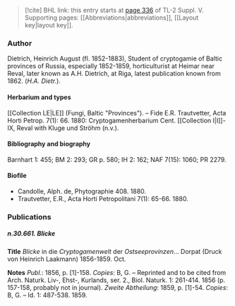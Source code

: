 > [!cite] BHL link: this entry starts at [page 336](https://www.biodiversitylibrary.org/item/103833#page/348/mode/1up) of TL-2 Suppl. V.
> Supporting pages: [[Abbreviations|abbreviations]], [[Layout key|layout key]].

### Author

Dietrich, Heinrich August (fl. 1852-1883), Student of cryptogamie of Baltic provinces of Russia, especially 1852-1859, horticulturist at Heimar near Reval, later known as A.H. Dietrich, at Riga, latest publication known from 1862. (*H.A. Dietr.*).

#### Herbarium and types

[[Collection LE|LE]] (Fungi, Baltic "Provinces"). – Fide E.R. Trautvetter, Acta Horti Petrop. 7(1): 66. 1880: Cryptogamenherbarium Cent. [[Collection I|I]]-IX, Reval with Kluge und Ströhm (n.v.).

#### Bibliography and biography

Barnhart 1: 455; BM 2: 293; GR p. 580; IH 2: 162; NAF 7(15): 1060; PR 2279.

#### Biofile

- Candolle, Alph. de, Phytographie 408. 1880.
- Trautvetter, E.R., Acta Horti Petropolitani 7(1): 65-66. 1880.

### Publications

##### n.30.661. Blicke

**Title**
*Blicke* in die *Cryptogamenwelt* der *Ostseeprovinzen*... Dorpat (Druck von Heinrich Laakmann) 1856-1859. Oct.

**Notes**
*Publ*.: 1856, p. \[1\]-158. *Copies*: B, G. – Reprinted and to be cited from Arch. Naturk. Liv-, Ehst-, Kurlands, ser. 2., Biol. Naturk. 1: 261-414. 1856 (p. 157-158, probably not in journal).
*Zweite Abtheilung*: 1859, p. \[1\]-54. *Copies*: B, G. – Id. 1: 487-538. 1859.

